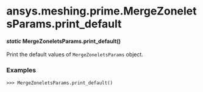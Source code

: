 # ansys.meshing.prime.MergeZoneletsParams.print_default



#### *static* MergeZoneletsParams.print_default()

Print the default values of `MergeZoneletsParams` object.

### Examples

```pycon
>>> MergeZoneletsParams.print_default()
```

<!-- !! processed by numpydoc !! -->
